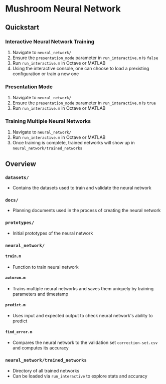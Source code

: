 # Mushroom Neural Network
## Quickstart
### Interactive Neural Network Training
1. Navigate to `neural_network/`
2. Ensure the `presentation_mode` parameter in `run_interactive.m` is `false`
3. Run `run_interactive.m` in Octave or MATLAB
4. Using the interactive console, one can choose to load a prexisting configuration or train a new one

### Presentation Mode
1. Navigate to `neural_network/`
2. Ensure the `presentation_mode` parameter in `run_interactive.m` is `true`
3. Run `run_interactive.m` in Octave or MATLAB

### Training Multiple Neural Networks
1. Navigate to `neural_network/`
2. Run `run_interactive.m` in Octave or MATLAB
3. Once training is complete, trained networks will show up in `neural_network/trained_networks`

## Overview
### `datasets/`
- Contains the datasets used to train and validate the neural network

### `docs/`
- Planning documents used in the process of creating the neural network

### `prototypes/`
- Initial prototypes of the neural network

### `neural_network/`
#### `train.m`
- Function to train neural network

#### `autorun.m`
- Trains multiple neural networks and saves them uniquely by training parameters and timestamp

#### `predict.m`
- Uses input and expected output to check neural network's ability to predict

#### `find_error.m`
- Compares the neural network to the validation set `correction-set.csv` and computes its accuracy

### `neural_network/trained_networks`
- Directory of all trained networks
- Can be loaded via `run_interactive` to explore stats and accuracy
